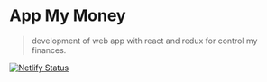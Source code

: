 # App My Money

> development of web app with react and redux for control my finances.

[![Netlify Status](https://api.netlify.com/api/v1/badges/0d2985f6-8f50-4794-a662-0b0e9f1387cb/deploy-status)](https://app.netlify.com/sites/appmymoney/deploys)
